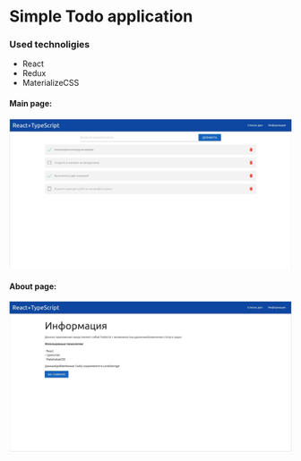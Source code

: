 # Simple Todo application

### Used technoligies
* React
* Redux
* MaterializeCSS

#### Main page:
![Main page](https://github.com/AlexKorostelev/todos_react_typescript/blob/master/main_page.jpg "Главная страница")

#### About page:
![About page](https://github.com/AlexKorostelev/todos_react_typescript/blob/master/about_page.jpg "Информация")
